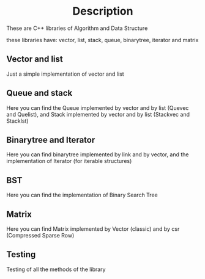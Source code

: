 <h1 align=center>Description</h1>
<p>These are C++ libraries of Algorithm and Data Structure</p>
<p>these libraries have: vector, list, stack, queue, binarytree, iterator and matrix</p>

<h2 align=left>Vector and list</h2>
<p>Just a simple implementation of vector and list</p>

<h2 align=left>Queue and stack</h2>
<p>Here you can find the Queue implemented by vector and by list (Quevec and Quelist), and Stack implemented by vector and by list (Stackvec and Stacklst)</p>

<h2 align=left>Binarytree and Iterator</h2>
<p>Here you can find binarytree implemented by link and by vector, and the implementation of Iterator (for iterable structures)</p>
  
<h2 align=left>BST</h2>
<p>Here you can find the implementation of Binary Search Tree</p>
 
<h2 align=left>Matrix</h2>
<p>Here you can find Matrix implemented by Vector (classic) and by csr (Compressed Sparse Row)</p>

<h2 align=left>Testing</h2>
<p>Testing of all the methods of the library</p>
 
 
 


